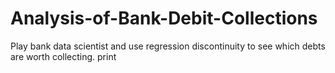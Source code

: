 # Analysis-of-Bank-Debit-Collections
Play bank data scientist and use regression discontinuity to see which debts are worth collecting.
print 
